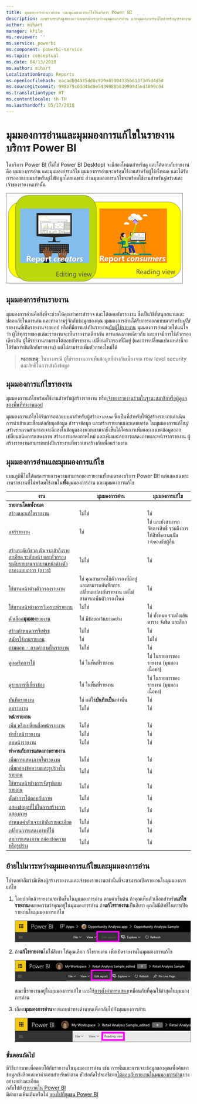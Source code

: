 ```yaml
---
title: มุมมองการอ่านรายงาน และมุมมองการแก้ไขในบริการ Power BI
description: ภาพรวมระดับสูงของความแตกต่างระหว่างมุมมองการอ่าน และมุมมองการแก้ไขสำหรับการรายงานบริการ Power BI
author: mihart
manager: kfile
ms.reviewer: ''
ms.service: powerbi
ms.component: powerbi-service
ms.topic: conceptual
ms.date: 04/13/2018
ms.author: mihart
LocalizationGroup: Reports
ms.openlocfilehash: eacadb04935dd0c929a85904335b613f3d5d4d58
ms.sourcegitcommit: 998b79c0dd46d0e5439888b83999945ed1809c94
ms.translationtype: HT
ms.contentlocale: th-TH
ms.lasthandoff: 05/17/2018
---
```

# <a name="reading-view-and-editing-view-in-power-bi-service-reports"></a>มุมมองการอ่านและมุมมองการแก้ไขในรายงานบริการ Power BI
ในบริการ Power BI (ไม่ใช่ Power BI Desktop) จะมีสองโหมดสำหรับดู และโต้ตอบกับรายงานคือ มุมมองการอ่าน และมุมมองการแก้ไข มุมมองการอ่านจะพร้อมใช้งานสำหรับผู้ใช้ทั้งหมด และได้รับการออกแบบมาสำหรับ*ผู้ใช้*ข้อมูลโดยเฉพาะ ส่วนมุมมองการแก้ไขจะพร้อมใช้งานสำหรับ*ผู้สร้าง*และเจ้าของรายงานเท่านั้น

![งานศิลปะสำหรับผู้สร้างรายงานและผู้ใช้รายงาน](media/service-reading-view-and-editing-view/power-bi-creators-consumers.png)

## <a name="report-reading-view"></a>มุมมองการอ่านรายงาน

 มุมมองการอ่านคือสิ่งที่จะช่วยให้คุณทำการสำรวจ และโต้ตอบกับรายงาน ซึ่งเป็นวิธีที่สนุกสนานและปลอดภัยในการเล่น และทำความรู้จักกับข้อมูลของคุณ มุมมองการอ่านได้รับการออกแบบมาสำหรับ*ผู้ใช้*รายงานที่เปิดรายงานจากแอป หรือที่มีการแบ่งปันรายงาน[กับผู้ใช้รายงาน](service-share-dashboards.md) มุมมองการอ่านช่วยให้แน่ใจว่า ผู้ใช้ทุกรายของแต่ละรายงานจะเห็นรายงานเดียวกัน การแสดงภาพเดียวกัน และอาจมีการใช้ตัวกรองเดียวกัน  ผู้ใช้รายงานสามารถโต้ตอบกับรายงาน เปลี่ยนตัวกรองที่มีอยู่ (และการเปลี่ยนแปลงเหล่านี้จะได้รับการบันทึกกับรายงาน) แต่ไม่สามารถเพิ่มตัวกรองใหม่ได้

>**หมายเหตุ**: ในบางกรณี ผู้ใช้รายงานอาจเห็นข้อมูลที่ต่างกันเนื่องจาก row level security และสิทธิ์ในการเข้าถึงข้อมูล

## <a name="report-editing-view"></a>มุมมองการแก้ไขรายงาน

มุมมองการแก้ไขพร้อมใช้งานสำหรับผู้สร้างรายงาน หรือ[เจ้าของรายงานร่วมในฐานะสมาชิกหรือผู้ดูแลของพื้นที่ทำงานแอป](service-create-distribute-apps.md)

มุมมองการแก้ไขได้รับการออกแบบมาสำหรับผู้สร้าง*รายงาน* ซึ่งเป็นที่สำหรับให้ผู้สร้างรายงานดำเนินการนำเข้าและเชื่อมต่อกับชุดข้อมูล สำรวจข้อมูล และสร้างรายงานและแดชบอร์ด ในมุมมองการแก้ไข*ผู้สร้างรายงาน*สามารถเจาะลึกลงในข้อมูลของพวกเขามากยิ่งขึ้นได้โดยการเพิ่มและเอาเขตข้อมูลออก เปลี่ยนชนิดการแสดงภาพ สร้างการแสดงภาพใหม่ และเพิ่มและลบการแสดงภาพและหน้าจากรายงาน ผู้สร้างรายงานสามารถแบ่งปันรายงานที่พวกเขาสร้างกับเพื่อนร่วมงาน

## <a name="reading-view-versus-editing-view"></a>มุมมองการอ่านและมุมมองการแก้ไข
แผนภูมินี้ไม่ได้แสดงรายการความสามารถของรายงานทั้งหมดของบริการ Power BI! แต่แสดงเฉพาะงานรายงานที่ไม่พร้อมใช้งานใน**ทั้ง**มุมมองการอ่าน และมุมมองการแก้ไข


|งาน  | มุมมองการอ่าน  | มุมมองการแก้ไข |
|-------------------------|-------|-------|
|**รายงานโดยทั้งหมด**  |
| [สร้างและแก้ไขรายงาน](service-report-create-new.md) | ไม่ใช่  | ใช่ |
| [แชร์รายงาน](service-share-reports.md)| ใช่ | ใช่ และยังสามารถจัดการสิทธิ์ รวมถึงการให้สิทธิ์*ความเป็นเจ้าของ*กับผู้อื่น |
| [สร้างระดับวิชวล ตัวเจาะเข้าถึงรายละเอียด ระดับหน้า และตัวกรองระดับรายงานจากบานหน้าต่างตัวกรองแบบถาวร (ถาวร)](power-bi-report-add-filter.md) | ไม่ใช่  | ใช่ |
| [ใช้บานหน้าต่างตัวกรองรายงาน](power-bi-how-to-report-filter.md) | ใช่ คุณสามารถใช้ตัวกรองที่มีอยู่ และสามารถบันทึกการเปลี่ยนแปลงกับรายงาน แต่ไม่สามารถเพิ่มตัวกรองใหม่ | ใช่ |
| [ใช้บานหน้าต่างการวิเคราะห์รายงาน](service-analytics-pane.md) | ไม่ใช่ | ใช่ |
| [ตัวเลือก**มุมมอง**รายงาน](power-bi-report-display-settings.md) | ใช่ มีข้อยกเว้นบางอย่าง | ใช่ ทั้งหมด รวมถึงเส้นตาราง จัดชิด และล็อก |
| [สร้างกำหนดการรีเฟรช](refresh-data.md) | ไม่ใช่  | ใช่ |
| [สมัครใช้งานรายงาน](service-report-subscribe.md) | ใช่ | ไม่ใช่ |
| [ถามตอบ - ถามคำถามในรายงาน](power-bi-q-and-a.md) | ไม่ใช่  | ใช่ |
| [ดูเมตริกการใช้ ](service-usage-metrics.md) | ใช่ ในพื้นที่รายงาน | ใช่ ในรายการของรายงาน (มุมมองเนื้อหา) |
| [ดูรายการที่เกี่ยวข้อง](service-related-content.md) | ใช่ ในพื้นที่รายงาน | ใช่ ในรายการของรายงาน (มุมมองเนื้อหา) |
| [บันทึกรายงาน](service-report-save.md) | ใช่ แต่ใช้**บันทึกเป็น**เท่านั้น | ใช่ |
| [ลบรายงาน](service-delete.md) | ไม่ใช่  | ใช่ |
|**หน้ารายงาน** |
| [เพิ่ม หรือเปลี่ยนชื่อหน้ารายงาน](power-bi-report-add-page.md)  | ไม่ใช่  | ใช่  |
| [ทำซ้ำหน้ารายงาน](power-bi-report-copy-paste-page.md) | ไม่ใช่  | ใช่ |
| [ลบหน้ารายงาน](service-delete.md) | ไม่ใช่ | ใช่ |
|**ทำงานกับการแสดงภาพรายงาน**|
| [เพิ่มการแสดงภาพในรายงาน](power-bi-report-add-visualizations-i.md) | ไม่ใช่  | ใช่ |
| [เพิ่มกล่องข้อความและรูปร่างในรายงาน](power-bi-reports-add-text-and-shapes.md) | ไม่ใช่  | ใช่ |
| [ใช้บานหน้าต่างการจัดรูปแบบรายงาน](service-the-report-editor-take-a-tour.md) | ไม่ใช่ | ใช่ |
| [ตั้งค่าการโต้ตอบกับภาพ](service-reports-visual-interactions.md) | ไม่ใช่  | ใช่ |
| [แสดงข้อมูลที่ใช้ในการสร้างการแสดงภาพ](service-reports-show-data.md) | ไม่ใช่  | ใช่ |
| [กำหนดค่าตัวเจาะเข้าถึงรายละเอียด](power-bi-visualization-drill-down.md) | ไม่ใช่  | ใช่ |
| [เปลี่ยนการแสดงภาพที่ใช้](power-bi-report-change-visualization-type.md) | ไม่ใช่ | ใช่|
| [ลบการแสดงภาพ กล่องข้อความ หรือรูปร่าง](service-delete.md)| ไม่ใช่ | ใช่ |


## <a name="navigating-between-editing-view-and-reading-view"></a>ย้ายไปมาระหว่างมุมมองการแก้ไขและมุมมองการอ่าน
โปรดอย่าลืมว่ามีเพียงผู้สร้างรายงานและเจ้าของรายงานเท่านั้นที่จะสามารถเปิดรายงานในมุมมองการแก้ไข

1. โดยปกติแล้วรายงานจะเปิดขึ้นในมุมมองการอ่าน ตามค่าเริ่มต้น ถ้าคุณเห็นตัวเลือกสำหรับ**แก้ไขรายงาน**หมายความว่าคุณอยู่ในมุมมองการอ่าน ถ้า**แก้ไขรายงาน**เป็นสีเทา คุณไม่มีสิทธิ์ในการเปิดรายงานในมุมมองการแก้ไข

   ![แก้ไขรายงานที่เป็นสีเทา](media/service-reading-view-and-editing-view/power-bi-edit-report-grey.png)

2. ถ้า**แก้ไขรายงาน**ไม่ใช่สีเทา ให้คุณเลือก ก้ไขรายงาน เพื่อเปิดรายงานในมุมมองการแก้ไข

   ![แก้ไขตัวเลือกรายงาน](media/service-reading-view-and-editing-view/power-bi-edit-report.png)

   ขณะนี้รายงานอยู่ในมุมมองการแก้ไข และใช้[การตั้งค่าการแสดง](power-bi-report-display-settings.md)เหมือนกับที่คุณใช้ล่าสุดในมุมมองการอ่าน

2. เลือก**มุมมองการอ่าน**จากแถบนำทางด้านบนเพื่อกลับไปยังมุมมองการอ่าน

    ![ตัวเลือกมุมมองการอ่าน](media/service-reading-view-and-editing-view/power-bi-reading-view.png)



### <a name="next-steps"></a>ขั้นตอนถัดไป
มีวิธีมากมายเพื่อตอบโต้กับรายงานในมุมมองการอ่าน เช่น การหั่นและการเจาะข้อมูลของคุณเพื่อค้นหาข้อมูลเชิงลึกและหาคำตอบสำหรับคำถาม  หัวข้อถัดไปจะอธิบาย[โต้ตอบกับรายงานในมุมมองการอ่าน](service-interact-with-a-report-in-editing-view.md)บางอย่างอย่างละเอียด    
กลับไปยัง[รายงานใน Power BI](service-reports.md)    
มีคำถามเพิ่มเติมหรือไม่ [ลองไปที่ชุมชน Power BI](http://community.powerbi.com/)
